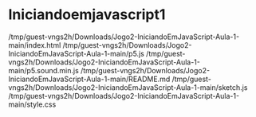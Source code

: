 # Iniciandoemjavascript1
/tmp/guest-vngs2h/Downloads/Jogo2-IniciandoEmJavaScript-Aula-1-main/index.html /tmp/guest-vngs2h/Downloads/Jogo2-IniciandoEmJavaScript-Aula-1-main/p5.js /tmp/guest-vngs2h/Downloads/Jogo2-IniciandoEmJavaScript-Aula-1-main/p5.sound.min.js /tmp/guest-vngs2h/Downloads/Jogo2-IniciandoEmJavaScript-Aula-1-main/README.md /tmp/guest-vngs2h/Downloads/Jogo2-IniciandoEmJavaScript-Aula-1-main/sketch.js /tmp/guest-vngs2h/Downloads/Jogo2-IniciandoEmJavaScript-Aula-1-main/style.css
